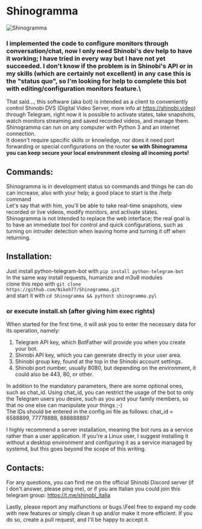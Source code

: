 # Shinogramma
![Shinogramma](https://github.com/Nikoh77/ShinotifyTB/assets/7826178/24a15ed6-09ab-4267-91a2-484198f4abaf)
### I implemented the code to configure monitors through conversation/chat, now I only need Shinobi's dev help to have it working; I have tried in every way but I have not yet succeeded. I don't know if the problem is in Shinobi's API or in my skills (which are certainly not excellent) in any case this is the "status quo", so I'm looking for help to complete this bot with editing/configuration monitors feature.\

That said..., this software (aka bot) is intended as a client to conveniently control Shinobi DVS (Digital Video Server, more info at https://shinobi.video) through Telegram, right now it is possible to activate states, take snapshots, watch monitors streaming and saved recorded videos, and manage them.
Shinogramma can run on any computer with Python 3 and an internet connection.\
It doesn't require specific skills or knowledge, nor does it need port forwarding or special configurations on the router <b>so with Shinogramma you can keep secure your local environment closing all incoming ports!</b>
## Commands:
Shinogramma is in development status so commands and things he can do can increase, also with your help; a good place to start is the /help command\
Let's say that with him, you'll be able to take real-time snapshots, view recorded or live videos, modify monitors, and activate states.\
Shinogramma is not intended to replace the web interface; the real goal is to have an immediate tool for control and quick configurations, such as turning on intruder detection when leaving home and turning it off when returning.
## Installation:
Just install python-telegram-bot with ```pip install python-telegram-bot```\
In the same way install requests, humanize and m3u8 modules\
clone this repo with ```git clone https://github.com/Nikoh77/Shinogramma.git```\
and start it with ```cd Shinogramma && python3 shinogramma.py```\
### or execute install.sh (after giving him exec rights)
When started for the first time, it will ask you to enter the necessary data for its operation, namely:
1) Telegram API key, which BotFather will provide you when you create your bot.
2) Shinobi API key, which you can generate directly in your user area.
3) Shinobi group key, found at the top in the Shinobi account settings.
4) Shinobi port number, usually 8080, but depending on the environment, it could also be 443, 80, or other.

In addition to the mandatory parameters, there are some optional ones, such as chat_id.
Using chat_id, you can restrict the usage of the bot to only the Telegram users you desire, such as you and your family members, so that no one else can manipulate your things ;-)\
The IDs should be entered in the config.ini file as follows:
chat_id = 6588899, 77778888, 888888887

I highly recommend a server installation, meaning the bot runs as a service rather than a user application. If you're a Linux user, I suggest installing it without a desktop environment and configuring it as a service managed by systemd, but this goes beyond the scope of this writing.

## Contacts:
For any questions, you can find me on the official Shinobi Discord server (if I don't answer, please ping me), or if you are Italian you could join this telegram group: https://t.me/shinobi_italia

Lastly, please report any malfunctions or bugs.\Feel free to expand my code with new features or simply clean it up and/or make it more efficient. If you do so, create a pull request, and I'll be happy to accept it.
